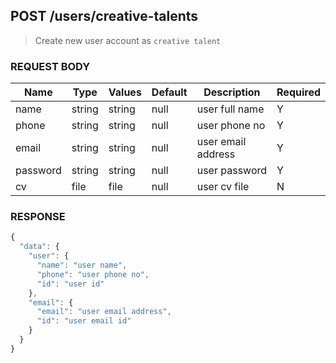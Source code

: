 ## **POST** /users/creative-talents

> Create new user account as `creative talent`

### **REQUEST BODY**

| Name     | Type   | Values  | Default | Description        | Required |
| -------- | ------ | ------- | ------- | ------------------ | -------- |
| name     | string | string  |  null   | user full name     |     Y    |
| phone    | string | string  |  null   | user phone no      |     Y    |
| email    | string | string  |  null   | user email address |     Y    |
| password | string | string  |  null   | user password      |     Y    |
| cv       | file   | file    |  null   | user cv file       |     N    |

### **RESPONSE**

``` js
{
  "data": {
    "user": {
      "name": "user name",
      "phone": "user phone no",
      "id": "user id"
    },
    "email": {
      "email": "user email address",
      "id": "user email id"
    }
  }
}
```